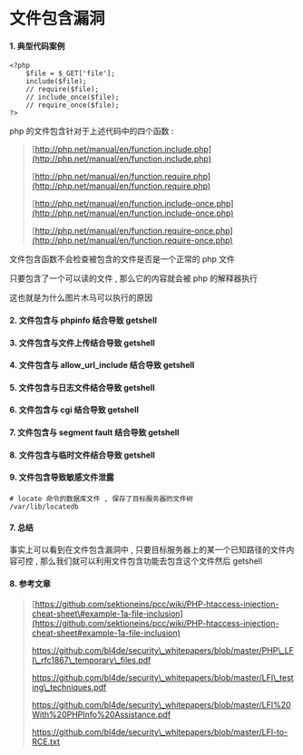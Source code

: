 # 文件包含漏洞

#### 1. 典型代码案例

```
<?php
    $file = $_GET['file'];
    include($file);
    // require($file);
    // include_once($file);
    // require_once($file);
?>
```

php 的文件包含针对于上述代码中的四个函数 :

> [http://php.net/manual/en/function.include.php](http://php.net/manual/en/function.include.php)
>
> [http://php.net/manual/en/function.require.php](http://php.net/manual/en/function.require.php)
>
> [http://php.net/manual/en/function.include-once.php](http://php.net/manual/en/function.include-once.php)
>
> [http://php.net/manual/en/function.require-once.php](http://php.net/manual/en/function.require-once.php)

文件包含函数不会检查被包含的文件是否是一个正常的 php 文件

只要包含了一个可以读的文件 , 那么它的内容就会被 php 的解释器执行

这也就是为什么图片木马可以执行的原因

#### 2. 文件包含与 phpinfo 结合导致 getshell

#### 3. 文件包含与文件上传结合导致 getshell

#### 4. 文件包含与 allow\_url\_include 结合导致 getshell

#### 5. 文件包含与日志文件结合导致 getshell

#### 6. 文件包含与 cgi 结合导致 getshell

#### 7. 文件包含与 segment fault 结合导致 getshell

#### 8. 文件包含与临时文件结合导致 getshell

#### 9. 文件包含导致敏感文件泄露

```
# locate 命令的数据库文件 , 保存了目标服务器的文件树
/var/lib/locatedb
```

#### 7. 总结

事实上可以看到在文件包含漏洞中 , 只要目标服务器上的某一个已知路径的文件内容可控 , 那么我们就可以利用文件包含功能去包含这个文件然后 getshell

#### 8. 参考文章

> [https://github.com/sektioneins/pcc/wiki/PHP-htaccess-injection-cheat-sheet\#example-1a-file-inclusion](https://github.com/sektioneins/pcc/wiki/PHP-htaccess-injection-cheat-sheet#example-1a-file-inclusion)
>
> https://github.com/bl4de/security\_whitepapers/blob/master/PHP\_LFI\_rfc1867\_temporary\_files.pdf
>
> https://github.com/bl4de/security\_whitepapers/blob/master/LFI\_testing\_techniques.pdf
>
> https://github.com/bl4de/security\_whitepapers/blob/master/LFI%20With%20PHPInfo%20Assistance.pdf
>
> https://github.com/bl4de/security\_whitepapers/blob/master/LFI-to-RCE.txt





